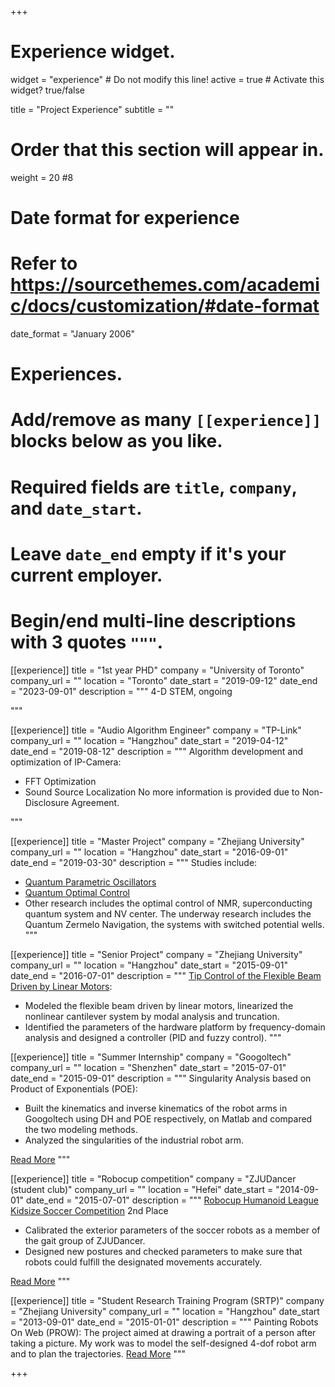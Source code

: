 +++
# Experience widget.
widget = "experience"  # Do not modify this line!
active = true  # Activate this widget? true/false

title = "Project Experience"
subtitle = ""

# Order that this section will appear in.
weight = 20
#8

# Date format for experience
#   Refer to https://sourcethemes.com/academic/docs/customization/#date-format
date_format = "January 2006"

# Experiences.
#   Add/remove as many `[[experience]]` blocks below as you like.
#   Required fields are `title`, `company`, and `date_start`.
#   Leave `date_end` empty if it's your current employer.
#   Begin/end multi-line descriptions with 3 quotes `"""`.
[[experience]]
  title = "1st year PHD"
  company = "University of Toronto"
  company_url = ""
  location = "Toronto"
  date_start = "2019-09-12"
  date_end = "2023-09-01"
  description = """
  4-D STEM, ongoing

  """


[[experience]]
  title = "Audio Algorithm Engineer"
  company = "TP-Link"
  company_url = ""
  location = "Hangzhou"
  date_start = "2019-04-12"
  date_end = "2019-08-12"
  description = """
  Algorithm development and optimization of IP-Camera:

  * FFT Optimization
  * Sound Source Localization
    No more information is provided due to Non-Disclosure Agreement.

  """

[[experience]]
  title = "Master Project"
  company = "Zhejiang University"
  company_url = ""
  location = "Hangzhou"
  date_start = "2016-09-01"
  date_end = "2019-03-30"
  description = """
  Studies include:

  * [Quantum Parametric Oscillators](https://bshizju.netlify.com/publication/frequency-control-of-quantum-parametric-oscillators/)  
  * [Quantum Optimal Control](https://bshizju.netlify.com/publication/time-scaling-transformation-in-quantum-optimal-control-computation/)
  * Other research includes the optimal control of NMR, superconducting quantum system and NV center. The underway research includes the Quantum Zermelo Navigation, the systems with switched potential wells.
    """

[[experience]]
  title = "Senior Project"
  company = "Zhejiang University"
  company_url = ""
  location = "Hangzhou"
  date_start = "2015-09-01"
  date_end = "2016-07-01"
  description = """
[Tip Control of the Flexible Beam Driven by Linear Motors](https://bshizju.netlify.com/publication/design-of-the-tip-control-of-flexible-beam-driven-by-linear-motor-based-on-vibration-modal-analysis/):

  * Modeled the flexible beam driven by linear motors, linearized the nonlinear cantilever system by modal analysis and truncation.
  * Identified the parameters of the hardware platform by frequency-domain analysis and designed a controller (PID and fuzzy control).
"""

[[experience]]
  title = "Summer Internship"
  company = "Googoltech"
  company_url = ""
  location = "Shenzhen"
  date_start = "2015-07-01"
  date_end = "2015-09-01"
  description = """
  Singularity Analysis based on Product of Exponentials (POE):

  * Built the kinematics and inverse kinematics of the robot arms in Googoltech using DH and POE respectively, on Matlab and compared the two modeling methods.
  * Analyzed the singularities of the industrial robot arm.

[Read More](/POE)
  """

[[experience]]
  title = "Robocup competition"
  company = "ZJUDancer (student club)"
  company_url = ""
  location = "Hefei"
  date_start = "2014-09-01"
  date_end = "2015-07-01"
  description = """
  [Robocup Humanoid League Kidsize Soccer Competition](https://www.robocup2015.org/) 2nd Place

  * Calibrated the exterior parameters of the soccer robots as a member of the gait group of ZJUDancer.
  * Designed new postures and checked parameters to make sure that robots
could fulfill the designated movements accurately.

[Read More](/ZJUDancer)
  """

[[experience]]
  title = "Student Research Training Program (SRTP)"
  company = "Zhejiang University"
  company_url = ""
  location = "Hangzhou"
  date_start = "2013-09-01"
  date_end = "2015-01-01"
  description = """
  Painting Robots On Web (PROW): The project aimed at drawing a portrait of a person after taking a picture. My work was to model the self-designed 4-dof robot arm and to plan the trajectories. [Read More](/PROW)
"""

+++
